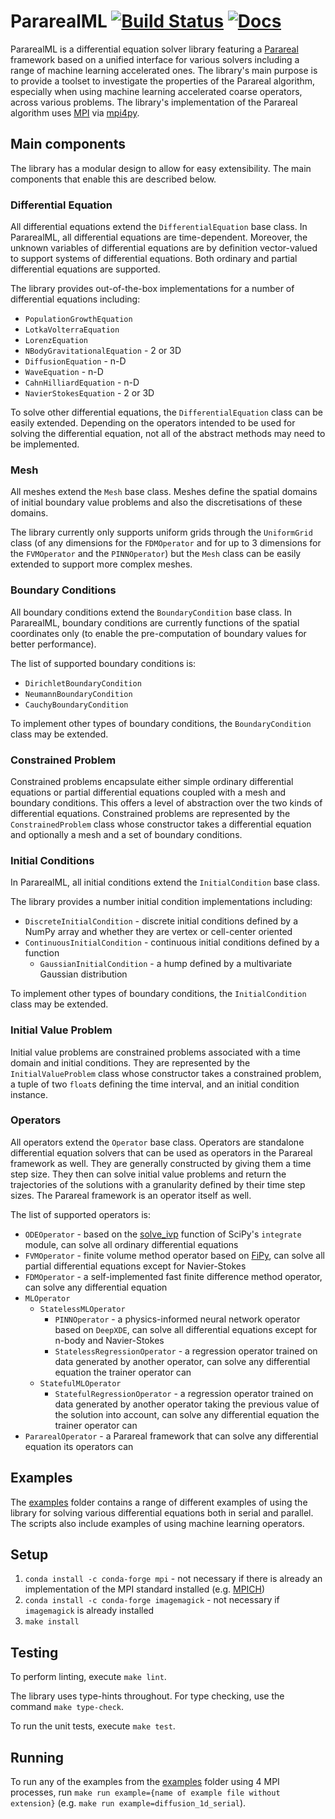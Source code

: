 # PararealML [![Build Status](https://travis-ci.org/ViktorC/PararealML.svg?branch=master)](https://travis-ci.org/ViktorC/PararealML) [![Docs](https://img.shields.io/badge/docs-latest-blue.svg)](https://pararealml.readthedocs.io/en/latest/index.html)

PararealML is a differential equation solver library featuring a [Parareal](https://en.wikipedia.org/wiki/Parareal) framework based on a unified interface for various solvers including a range of machine learning accelerated ones. The library's main purpose is to provide a toolset to investigate the properties of the Parareal algorithm, especially when using machine learning accelerated coarse operators, across various problems. The library's implementation of the Parareal algorithm uses [MPI](https://en.wikipedia.org/wiki/Message_Passing_Interface) via [mpi4py](https://mpi4py.readthedocs.io/en/stable/).

## Main components

The library has a modular design to allow for easy extensibility. The main components that enable this are described below.

### Differential Equation

All differential equations extend the `DifferentialEquation` base class. In PararealML, all differential equations are time-dependent. Moreover, the unknown variables of differential equations are by definition vector-valued to support systems of differential equations. Both ordinary and partial differential equations are supported.

The library provides out-of-the-box implementations for a number of differential equations including:

 * `PopulationGrowthEquation`
 * `LotkaVolterraEquation`
 * `LorenzEquation`
 * `NBodyGravitationalEquation` - 2 or 3D
 * `DiffusionEquation` - n-D
 * `WaveEquation` - n-D
 * `CahnHilliardEquation` - n-D
 * `NavierStokesEquation` - 2 or 3D

To solve other differential equations, the `DifferentialEquation` class can be easily extended. Depending on the operators intended to be used for solving the differential equation, not all of the abstract methods may need to be implemented.

### Mesh

All meshes extend the `Mesh` base class. Meshes define the spatial domains of initial boundary value problems and also the discretisations of these domains.

The library currently only supports uniform grids through the `UniformGrid` class (of any dimensions for the `FDMOperator` and for up to 3 dimensions for the `FVMOperator` and the `PINNOperator`) but the `Mesh` class can be easily extended to support more complex meshes.

### Boundary Conditions

All boundary conditions extend the `BoundaryCondition` base class. In PararealML, boundary conditions are currently functions of the spatial coordinates only (to enable the pre-computation of boundary values for better performance).

The list of supported boundary conditions is:

 * `DirichletBoundaryCondition`
 * `NeumannBoundaryCondition`
 * `CauchyBoundaryCondition`
 
To implement other types of boundary conditions, the `BoundaryCondition` class may be extended.

### Constrained Problem

Constrained problems encapsulate either simple ordinary differential equations or partial differential equations coupled with a mesh and boundary conditions. This offers a level of abstraction over the two kinds of differential equations. Constrained problems are represented by the `ConstrainedProblem` class whose constructor takes a differential equation and optionally a mesh and a set of boundary conditions.

### Initial Conditions

In PararealML, all initial conditions extend the `InitialCondition` base class.

The library provides a number initial condition implementations including:

 * `DiscreteInitialCondition` - discrete initial conditions defined by a NumPy array and whether they are vertex or cell-center oriented
 * `ContinuousInitialCondition` - continuous initial conditions defined by a function
    * `GaussianInitialCondition` - a hump defined by a multivariate Gaussian distribution
 
To implement other types of boundary conditions, the `InitialCondition` class may be extended.

### Initial Value Problem

Initial value problems are constrained problems associated with a time domain and initial conditions. They are represented by the `InitialValueProblem` class whose constructor takes a constrained problem, a tuple of two `float`s defining the time interval, and an initial condition instance.

### Operators

All operators extend the `Operator` base class. Operators are standalone differential equation solvers that can be used as operators in the Parareal framework as well. They are generally constructed by giving them a time step size. They then can solve initial value problems and return the trajectories of the solutions with a granularity defined by their time step sizes. The Parareal framework is an operator itself as well.

The list of supported operators is:

 * `ODEOperator` - based on the [solve_ivp](https://docs.scipy.org/doc/scipy/reference/generated/scipy.integrate.solve_ivp.html#scipy.integrate.solve_ivp) function of SciPy's `integrate` module, can solve all ordinary differential equations
 * `FVMOperator` - finite volume method operator based on [FiPy](https://www.ctcms.nist.gov/fipy/), can solve all partial differential equations except for Navier-Stokes
 * `FDMOperator` - a self-implemented fast finite difference method operator, can solve any differential equation
 * `MLOperator`
    * `StatelessMLOperator`
        * `PINNOperator` - a physics-informed neural network operator based on `DeepXDE`, can solve all differential equations except for n-body and Navier-Stokes
        * `StatelessRegressionOperator` - a regression operator trained on data generated by another operator, can solve any differential equation the trainer operator can
    * `StatefulMLOperator`
        * `StatefulRegressionOperator` - a regression operator trained on data generated by another operator taking the previous value of the solution into account, can solve any differential equation the trainer operator can
 * `PararealOperator` - a Parareal framework that can solve any differential equation its operators can

## Examples

The [examples](https://git.ecdf.ed.ac.uk/msc-19-20/s1984842/tree/master/code/python/examples) folder contains a range of different examples of using the library for solving various differential equations both in serial and parallel. The scripts also include examples of using machine learning operators.

## Setup
 1. `conda install -c conda-forge mpi` - not necessary if there is already an implementation of the MPI standard installed (e.g. [MPICH](https://www.mpich.org/))
 1. `conda install -c conda-forge imagemagick` - not necessary if `imagemagick` is already installed
 1. `make install`

## Testing

To perform linting, execute `make lint`.

The library uses type-hints throughout. For type checking, use the command `make type-check`.

To run the unit tests, execute `make test`.

## Running

To run any of the examples from the [examples](https://git.ecdf.ed.ac.uk/msc-19-20/s1984842/tree/master/code/python/examples) folder using 4 MPI processes, run `make run example={name of example file without extension}` (e.g. `make run example=diffusion_1d_serial`).